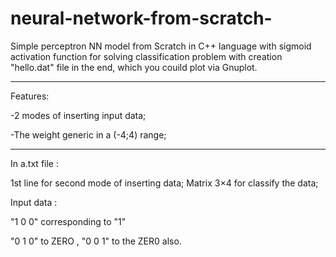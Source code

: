 # neural-network-from-scratch-



Simple perceptron NN model from Scratch in C++ language
with sigmoid activation function for solving classification problem 
with creation "hello.dat"   file in the end, which you couild plot via Gnuplot.



******************************************************************************


Features:

-2 modes of inserting input data;

-The weight generic in a (-4;4) range;





******************************************************************************



In a.txt file : 



1st line for second mode of inserting data;
Matrix 3×4 for classify the data; 


Input data :


"1 0 0" corresponding to "1"

"0 1 0" to ZERO , "0 0 1" to the ZER0 also.

